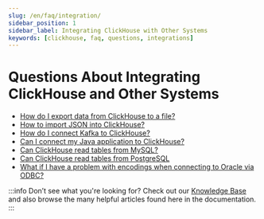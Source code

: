 ```yaml
---
slug: /en/faq/integration/
sidebar_position: 1
sidebar_label: Integrating ClickHouse with Other Systems
keywords: [clickhouse, faq, questions, integrations]
---
```


# Questions About Integrating ClickHouse and Other Systems

- [How do I export data from ClickHouse to a file?](https://clickhouse.com/docs/knowledgebase/file-export)
- [How to import JSON into ClickHouse?](/docs/en/integrations/data-ingestion/data-formats/json.md)
- [How do I connect Kafka to ClickHouse?](/docs/en/integrations/data-ingestion/kafka/index.md)
- [Can I connect my Java application to ClickHouse?](/docs/en/integrations/data-ingestion/dbms/jdbc-with-clickhouse.md)
- [Can ClickHouse read tables from MySQL?](/docs/en/integrations/data-ingestion/dbms/mysql/index.md)
- [Can ClickHouse read tables from PostgreSQL](/docs/en/integrations/data-ingestion/dbms/postgresql/index.md)
- [What if I have a problem with encodings when connecting to Oracle via ODBC?](/docs/en/faq/integration/oracle-odbc.md)

:::info Don’t see what you're looking for?
Check out our [Knowledge Base](/knowledgebase/) and also browse the many helpful articles found here in the documentation.
:::

